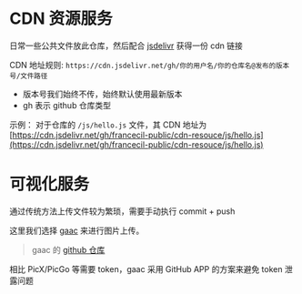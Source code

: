 # CDN 资源服务

日常一些公共文件放此仓库，然后配合 [jsdelivr](https://github.com/jsdelivr/jsdelivr) 获得一份 cdn 链接

CDN 地址规则: `https://cdn.jsdelivr.net/gh/你的用户名/你的仓库名@发布的版本号/文件路径`
- 版本号我们始终不传，始终默认使用最新版本 
- gh 表示 github 仓库类型

示例：
对于仓库的 `/js/hello.js` 文件，其 CDN 地址为 [https://cdn.jsdelivr.net/gh/francecil-public/cdn-resouce/js/hello.js](https://cdn.jsdelivr.net/gh/francecil-public/cdn-resouce/js/hello.js)

# 可视化服务

通过传统方法上传文件较为繁琐，需要手动执行 commit + push

这里我们选择 [gaac](https://gaac.vercel.app/) 来进行图片上传。
> gaac 的 [github 仓库](https://github.com/toughyear/gaac)

相比 PicX/PicGo 等需要 token，gaac 采用 GitHub APP 的方案来避免 token 泄露问题
